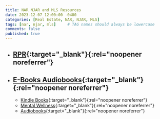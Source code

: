 ```yaml
---
title: NAR NJAR and MLS Resources
date: 2023-12-07 12:00:00 -0400
categories: [Real Estate, NAR, NJAR, MLS]
tags: [nar, njar, mls]     # TAG names should always be lowercase
comments: false
published: true
---
```


* ## [RPR](https://www.narrpr.com/home){:target="_blank"}{:rel="noopener noreferrer"}

* ## [E-Books Audiobooks](https://realtor.overdrive.com){:target="_blank"}{:rel="noopener noreferrer"}
    * [Kindle Books](https://realtor.overdrive.com/search?format=ebook-kindle&sortBy=newlyadded){:target="_blank"}{:rel="noopener noreferrer"}
    * [Mental Wellness](https://realtor.overdrive.com/library/mentalwellness){:target="_blank"}{:rel="noopener noreferrer"}
    * [Audiobooks](https://realtor.overdrive.com/collection/13476){:target="_blank"}{:rel="noopener noreferrer"}
    
 
    
